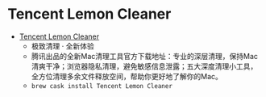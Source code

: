 # Tencent Lemon Cleaner
- [Tencent Lemon Cleaner](https://mac.gj.qq.com/)
  -  极致清理 · 全新体验
  - 腾讯出品的全新Mac清理工具官方下载地址：专业的深层清理，保持Mac清爽干净；浏览器隐私清理，避免敏感信息泄露；五大深度清理小工具，全方位清理多余文件释放空间，帮助你更好地了解你的Mac。
  - `brew cask install Tencent Lemon Cleaner`
